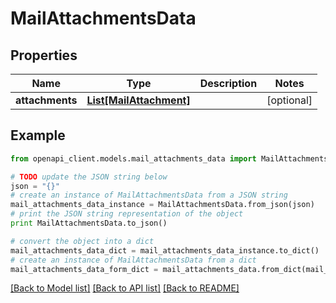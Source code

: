 # MailAttachmentsData


## Properties
Name | Type | Description | Notes
------------ | ------------- | ------------- | -------------
**attachments** | [**List[MailAttachment]**](MailAttachment.md) |  | [optional] 

## Example

```python
from openapi_client.models.mail_attachments_data import MailAttachmentsData

# TODO update the JSON string below
json = "{}"
# create an instance of MailAttachmentsData from a JSON string
mail_attachments_data_instance = MailAttachmentsData.from_json(json)
# print the JSON string representation of the object
print MailAttachmentsData.to_json()

# convert the object into a dict
mail_attachments_data_dict = mail_attachments_data_instance.to_dict()
# create an instance of MailAttachmentsData from a dict
mail_attachments_data_form_dict = mail_attachments_data.from_dict(mail_attachments_data_dict)
```
[[Back to Model list]](../README.md#documentation-for-models) [[Back to API list]](../README.md#documentation-for-api-endpoints) [[Back to README]](../README.md)


